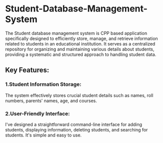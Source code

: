 # Student-Database-Management-System
The Student database management system is CPP based application specifically designed to efficiently store, manage, and retrieve information related to students in an educational institution. It serves as a centralized repository for organizing and maintaining various details about students, providing a systematic and structured approach to handling student data.
## Key Features:
### 1.Student Information Storage:
The system effectively stores crucial student details such as names, roll numbers, parents' names, age, and courses.
### 2.User-Friendly Interface:
I've designed a straightforward command-line interface for adding students, displaying information, deleting students, and searching for students. It's simple and easy to use.
